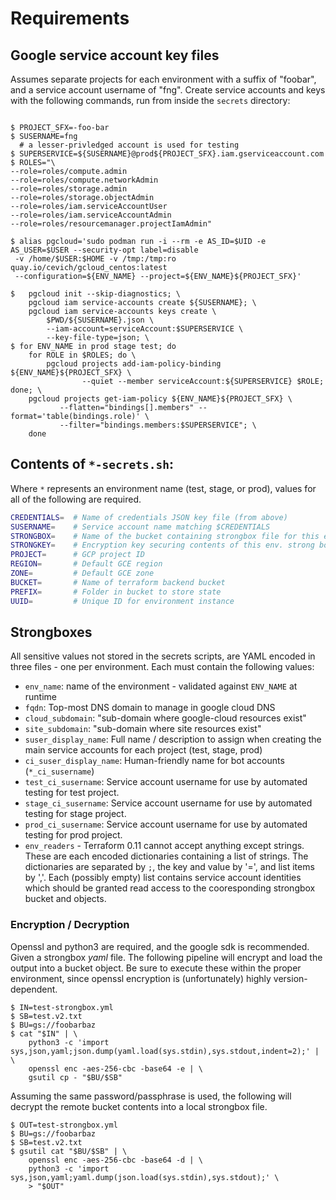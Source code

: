 # Requirements

## Google service account key files

Assumes separate projects for each environment with a suffix of "foobar",
and a service account username of "fng".  Create service accounts and keys
with the following commands, run from inside the ``secrets`` directory:

```

$ PROJECT_SFX=-foo-bar
$ SUSERNAME=fng
  # a lesser-privledged account is used for testing
$ SUPERSERVICE=${SUSERNAME}@prod${PROJECT_SFX}.iam.gserviceaccount.com
$ ROLES="\
--role=roles/compute.admin
--role=roles/compute.networkAdmin
--role=roles/storage.admin
--role=roles/storage.objectAdmin
--role=roles/iam.serviceAccountUser
--role=roles/iam.serviceAccountAdmin
--role=roles/resourcemanager.projectIamAdmin"

$ alias pgcloud='sudo podman run -i --rm -e AS_ID=$UID -e AS_USER=$USER --security-opt label=disable
 -v /home/$USER:$HOME -v /tmp:/tmp:ro quay.io/cevich/gcloud_centos:latest
 --configuration=${ENV_NAME} --project=${ENV_NAME}${PROJECT_SFX}'

$   pgcloud init --skip-diagnostics; \
    pgcloud iam service-accounts create ${SUSERNAME}; \
    pgcloud iam service-accounts keys create \
        $PWD/${SUSERNAME}.json \
        --iam-account=serviceAccount:$SUPERSERVICE \
        --key-file-type=json; \
$ for ENV_NAME in prod stage test; do
    for ROLE in $ROLES; do \
        pgcloud projects add-iam-policy-binding ${ENV_NAME}${PROJECT_SFX} \
                --quiet --member serviceAccount:${SUPERSERVICE} $ROLE;  done; \
    pgcloud projects get-iam-policy ${ENV_NAME}${PROJECT_SFX} \
           --flatten="bindings[].members" --format='table(bindings.role)' \
           --filter="bindings.members:$SUPERSERVICE"; \
    done
```

## Contents of `*-secrets.sh`:

Where `*` represents an environment name (test, stage, or prod), values
for all of the following are required.

```bash
CREDENTIALS=  # Name of credentials JSON key file (from above)
SUSERNAME=    # Service account name matching $CREDENTIALS
STRONGBOX=    # Name of the bucket containing strongbox file for this environment
STRONGKEY=    # Encryption key securing contents of this env. strong box file
PROJECT=      # GCP project ID
REGION=       # Default GCE region
ZONE=         # Default GCE zone
BUCKET=       # Name of terraform backend bucket
PREFIX=       # Folder in bucket to store state
UUID=         # Unique ID for environment instance
```

## Strongboxes

All sensitive values not stored in the secrets scripts, are YAML encoded in three
files - one per environment.  Each must contain the following values:

* ``env_name``: name of the environment - validated against ``ENV_NAME`` at runtime
* ``fqdn``: Top-most DNS domain to manage in google cloud DNS
* ``cloud_subdomain``: "sub-domain where google-cloud resources exist"
* ``site_subdomain``: "sub-domain where site resources exist"
* ``suser_display_name``: Full name / description to assign when creating the main service accounts
  for each project (test, stage, prod)
* ``ci_suser_display_name``: Human-friendly name for bot accounts (``*_ci_susername``)
* ``test_ci_susername``: Service account username for use by automated testing for test project.
* ``stage_ci_susername``: Service account username for use by automated testing for stage project.
* ``prod_ci_susername``: Service account username for use by automated testing for prod project.
* ``env_readers`` - Terraform 0.11 cannot accept anything except
  strings.  These are each encoded dictionaries containing a list of strings.
  The dictionaries are separated by `;`, the key and value by '=', and list items by ','.
  Each (possibly empty) list contains service account identities which should
  be granted read access to the cooresponding strongbox bucket and objects.

### Encryption / Decryption

Openssl and python3 are required, and the google sdk is recommended.  Given a strongbox *yaml*
file.  The following pipeline will encrypt and load the output into a bucket object.  Be sure
to execute these within the proper environment, since openssl encryption is (unfortunately)
highly version-dependent.

```
$ IN=test-strongbox.yml
$ SB=test.v2.txt
$ BU=gs://foobarbaz
$ cat "$IN" | \
    python3 -c 'import sys,json,yaml;json.dump(yaml.load(sys.stdin),sys.stdout,indent=2);' | \
    openssl enc -aes-256-cbc -base64 -e | \
    gsutil cp - "$BU/$SB"
```

Assuming the same password/passphrase is used, the following will decrypt the remote
bucket contents into a local strongbox file.

```
$ OUT=test-strongbox.yml
$ BU=gs://foobarbaz
$ SB=test.v2.txt
$ gsutil cat "$BU/$SB" | \
    openssl enc -aes-256-cbc -base64 -d | \
    python3 -c 'import sys,json,yaml;yaml.dump(json.load(sys.stdin),sys.stdout);' \
    > "$OUT"
```
